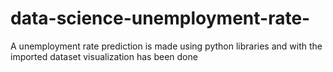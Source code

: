 # data-science-unemployment-rate-
A unemployment rate prediction is made using python libraries and with the imported dataset visualization has been done
